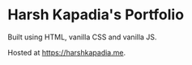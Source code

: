 # Harsh Kapadia's Portfolio

Built using HTML, vanilla CSS and vanilla JS.

Hosted at https://harshkapadia.me.
